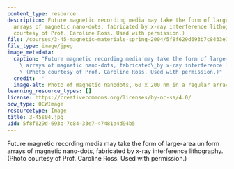 ```yaml
---
content_type: resource
description: Future magnetic recording media may take the form of large-area uniform
  arrays of magnetic nano-dots, fabricated by x-ray interference lithography. (Photo
  courtesy of Prof. Caroline Ross. Used with permission.)
file: /courses/3-45-magnetic-materials-spring-2004/5f8f629d693b7c8433e747481a4d94b5_3-45s04.jpg
file_type: image/jpeg
image_metadata:
  caption: "Future magnetic recording media may take the form of large-area uniform\
    \ arrays of magnetic nano-dots, fabricated\_by x-ray interference lithography.\
    \ (Photo courtesy of Prof. Caroline Ross. Used with permission.)"
  credit: ''
  image-alt: Photo of magnetic nanodots, 60 x 200 nm in a regular array.
learning_resource_types: []
license: https://creativecommons.org/licenses/by-nc-sa/4.0/
ocw_type: OCWImage
resourcetype: Image
title: 3-45s04.jpg
uid: 5f8f629d-693b-7c84-33e7-47481a4d94b5
---
```

Future magnetic recording media may take the form of large-area uniform arrays of magnetic nano-dots, fabricated by x-ray interference lithography. (Photo courtesy of Prof. Caroline Ross. Used with permission.)